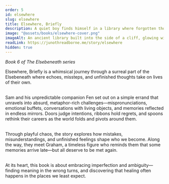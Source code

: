 ```yaml
---
order: 5
id: elsewhere
slug: elsewhere
title: Elsewhere, Briefly
description: A quiet boy finds himself in a library where forgotten thoughts gather like dust, waiting to be remembered.
image: "@assets/books/elsewhere-cover.png"
imageAlt: An ancient library built into the side of a cliff, glowing with soft lantern light.
readLink: https://junothreadborne.me/story/elsewhere
hidden: true
---
```


*Book 6 of The Elsebeneath series*

Elsewhere, Briefly is a whimsical journey through a surreal part of the Elsebeneath where echoes, missteps, and unfinished thoughts take on lives of their own.
<br />
<br />


Sam and his unpredictable companion Fen set out on a simple errand that unravels into absurd, metaphor-rich challenges—mispronunciations, emotional buffets, conversations with living objects, and memories reflected in endless mirrors. Doors judge intentions, ribbons hold regrets, and spoons rethink their careers as the world folds and pivots around them.
<br />
<br />


Through playful chaos, the story explores how mistakes, misunderstandings, and unfinished feelings shape who we become. Along the way, they meet Graham, a timeless figure who reminds them that some memories arrive late—but all deserve to be met again.
<br />
<br />


At its heart, this book is about embracing imperfection and ambiguity—finding meaning in the wrong turns, and discovering that healing often happens in the places we least expect.
